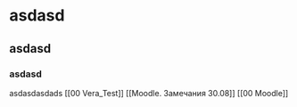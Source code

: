 # asdasd
## asdasd

### asdasd


asdasdasdads
[[00 Vera_Test]]
[[Moodle. Замечания 30.08]]
[[00 Moodle]]